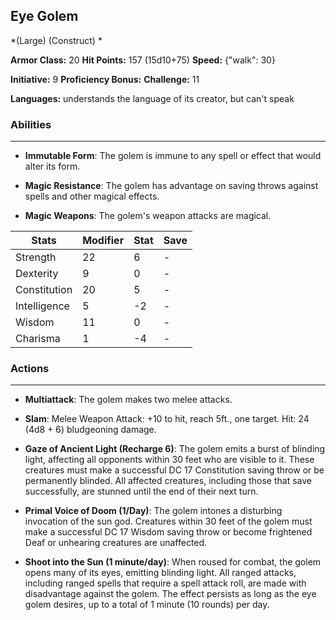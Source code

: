 ## Eye Golem
*(Large) (Construct) *

**Armor Class:** 20
**Hit Points:** 157 (15d10+75)
**Speed:** {"walk": 30}

**Initiative:** 9
**Proficiency Bonus:**
**Challenge:** 11

**Languages:** understands the language of its creator, but can't speak

### Abilities
 --- 
- **Immutable Form**: The golem is immune to any spell or effect that would alter its form.

- **Magic Resistance**: The golem has advantage on saving throws against spells and other magical effects.

- **Magic Weapons**: The golem's weapon attacks are magical.



| Stats | Modifier | Stat | Save
| ---- | ---- | ---- | ---- |
| Strength | 22 | 6 | - |
| Dexterity | 9 | 0 | - |
| Constitution | 20 | 5 | - |
| Intelligence | 5 | -2 | - |
| Wisdom | 11 | 0 | - |
| Charisma | 1 | -4 | - |

### Actions
 --- 
- **Multiattack**: The golem makes two melee attacks.

- **Slam**: Melee Weapon Attack: +10 to hit, reach 5ft., one target. Hit: 24 (4d8 + 6) bludgeoning damage.

- **Gaze of Ancient Light (Recharge 6)**: The golem emits a burst of blinding light, affecting all opponents within 30 feet who are visible to it. These creatures must make a successful DC 17 Constitution saving throw or be permanently blinded. All affected creatures, including those that save successfully, are stunned until the end of their next turn.

- **Primal Voice of Doom (1/Day)**: The golem intones a disturbing invocation of the sun god. Creatures within 30 feet of the golem must make a successful DC 17 Wisdom saving throw or become frightened Deaf or unhearing creatures are unaffected.

- **Shoot into the Sun (1 minute/day)**: When roused for combat, the golem opens many of its eyes, emitting blinding light. All ranged attacks, including ranged spells that require a spell attack roll, are made with disadvantage against the golem. The effect persists as long as the eye golem desires, up to a total of 1 minute (10 rounds) per day.

